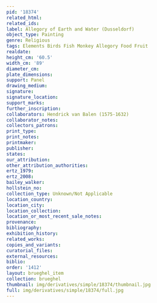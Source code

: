 ```yaml
---
pid: '18374'
related_html: 
related_ids: 
label: Allegory of Earth and Water (Dusseldorf)
object_type: Painting
genre: Religious
tags: Elements Birds Fish Monkey Allegory Food Fruit
realdate: 
height_cm: '60.5'
width_cm: '89'
diameter_cm: 
plate_dimensions: 
support: Panel
drawing_medium: 
signature: 
signature_location: 
support_marks: 
further_inscription: 
collaborators: Hendrick van Balen (1575-1632)
collaborator_notes: 
collectors_patrons: 
print_type: 
print_notes: 
printmaker: 
publisher: 
states: 
our_attribution: 
other_attribution_authorities: 
ertz_1979: 
ertz_2008: 
bailey_walker: 
hollstein_no: 
collection_type: Unknown/Not Applicable
location_country: 
location_city: 
location_collection: 
location_or_most_recent_sale_notes: 
provenance: 
bibliography: 
exhibition_history: 
related_works: 
copies_and_variants: 
curatorial_files: 
external_resources: 
biblio: 
order: '1412'
layout: brueghel_item
collection: brueghel
thumbnail: img/derivatives/simple/18374/thumbnail.jpg
full: img/derivatives/simple/18374/full.jpg
---
```

